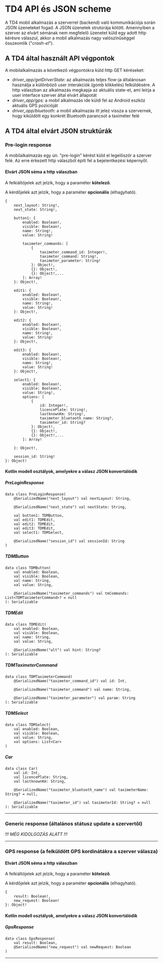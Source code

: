 # TD4 API és JSON scheme

A TD4 mobil alkalmazás a szerverrel (backend) való kommunikációja során JSON üzeneteket fogad. A JSON üzenetek strutúrája kötött. Amennyiben a szerver az elvárt sémának nem megfelelő üzenetet küld egy adott http kérésre válaszul, akkor a mobil alkalmazás nagy valószínűséggel összeomlik ("*crash-el*").

## A TD4 által használt API végpontok

A mobilalkalmazás a következő végpontokra küld http GET kéréseket:

* *driver_app/getDriverState:* az alkalmazás teljes flow-ja általánosan használja a különböző user interakciók (gomb klikkelés) felküldésére. A http válaszban az alkalmazás megkapja az aktuális state-et, ami leírja a user interface szerver által elvárt állapotát
* *driver_app/gps:* a mobil alkalmazás ide küldi fel az Android eszköz aktuális GPS pozicióját
* *driver_app/bluetooth:* a mobil alkalmazás itt jelez vissza a szervernek, hogy kiküldött egy konkrét Bluetooth parancsot a taximéter felé

## A TD4 által elvárt JSON struktúrák

### Pre-login response

A mobilalkalmazás egy ún. "pre-login" kérést küld el legelőször a szerver felé. Az erre érkezett http válaszból építi fel a bejelentkezési képernyőt.

#### Elvárt JSON séma a http válaszban

A felkiáltójelek azt jelzik, hogy a paraméter **kötelező**.

A kérdőjelek azt jelzik, hogy a paraméter **opcionális** (elhagyható).

	{
		next_layout: String!,	
		next_state: String!,		
	
		button1: {
			enabled: Boolean!,
			visible: Boolean!,
			name: String!, 
			value: String!
			
			taximeter_commands: [
				{
					taximeter_command_id: Integer!,
					taximeter_command: String!,
					taximeter_parameter: String!
				}: Object!,
				{}: Object!,
				{}: Object!,...
			]: Array!
		}: Object!,
	
		edit1: {
			enabled: Boolean!,
			visible: Boolean!,
			name: String!, 
			value: String!
		}: Object!,
		
		edit2: {
			enabled: Boolean!,
			visible: Boolean!,
			name: String!, 
			value: String!
		}: Object!,
		
		edit3: {
			enabled: Boolean!,
			visible: Boolean!,
			name: String!, 
			value: String!
		}: Object!,
	
		select1: {
			enabled: Boolean!,
			visible: Boolean!,
			value: String!,
			options: [
				{
					id: Integer!,
	    			licencePlate: String!,
	    			lastknownKm: String!,
	    			taximeter_bluetooth_name: String?,
	    			taximeter_id: String?
				}: Object!,
				{}: Object!,
				{}: Object!,...
			]: Array!
		
		}: Object!,
	
		session_id: String!
	}: Object!


#### Kotlin modell osztályok, amelyekre a válasz JSON konvertálódik

##### PreLoginResponse

	data class PreLoginResponse(
    	@SerializedName("next_layout") val nextLayout: String,
   
    	@SerializedName("next_state") val nextState: String,

    	val button1: TDMButton,
    	val edit1: TDMEdit,
    	val edit2: TDMEdit,
    	val edit3: TDMEdit,
    	val select1: TDMSelect,

    	@SerializedName("session_id") val sessionId: String
	)

##### TDMButton

	data class TDMButton(
    	val enabled: Boolean,
    	val visible: Boolean,
    	val name: String,
    	val value: String,

    	@SerializedName("taximeter_commands") val tmCommands: List<TDMTaximeterCommand>? = null
	): Serializable


##### TDMEdit

	data class TDMEdit(
    	val enabled: Boolean,
    	val visible: Boolean,
    	val name: String,
    	val value: String,

    	@SerializedName("alt") val hint: String?
	): Serializable
	
	
	
##### TDMTaximeterCommand

	data class TDMTaximeterCommand(
		@SerializedName("taximeter_command_id") val id: Int,

    	@SerializedName("taximeter_command") val name: String,

    	@SerializedName("taximeter_parameter") val param: String
	): Serializable



##### TDMSelect

	data class TDMSelect(
		val enabled: Boolean, 
		val visible: Boolean, 
		val value: String, 
		val options: List<Car>
	)
	
##### Car
	
	data class Car(
    	val id: Int,
    	val licencePlate: String,
    	val lastknownKm: String,

    	@SerializedName("taximeter_bluetooth_name") val taximeterName: String? = null,

    	@SerializedName("taximeter_id") val taximeterId: String? = null
	): Serializable
	
	
---
	
### Generic response (általános státusz update a szervertől)

*!!! MÉG KIDOLGOZÁS ALATT !!!*

---

### GPS response (a felküldött GPS kordinátákra a szerver válasza)

#### Elvárt JSON séma a http válaszban

A felkiáltójelek azt jelzik, hogy a paraméter **kötelező**.

A kérdőjelek azt jelzik, hogy a paraméter **opcionális** (elhagyható).

	{
		result: Boolean!,
		new_request: Boolean!
	}: Object!

#### Kotlin modell osztályok, amelyekre a válasz JSON konvertálódik

##### GpsResponse

	data class GpsResponse(
	    val result: Boolean,
	    @SerializedName("new_request") val newRequest: Boolean
	)
	
---